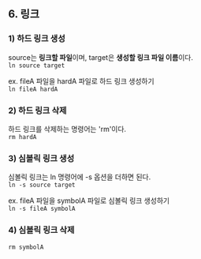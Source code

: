 ## 6. 링크
### 1) 하드 링크 생성
source는 **링크할 파일**이며, target은 **생성할 링크 파일 이름**이다.   
`ln source target`

ex. fileA 파일을 hardA 파일로 하드 링크 생성하기    
`ln fileA hardA`

### 2) 하드 링크 삭제
하드 링크를 삭제하는 명령어는 'rm'이다.    
`rm hardA`

### 3) 심볼릭 링크 생성
심볼릭 링크는 ln 명령어에 -s 옵션을 더하면 된다.   
`ln -s source target`

ex. fileA 파일을 symbolA 파일로 심볼릭 링크 생성하기      
`ln -s fileA symbolA`

### 4) 심볼릭 링크 삭제
`rm symbolA`

